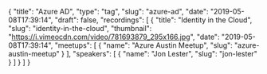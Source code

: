 {
  "title": "Azure AD",
  "type": "tag",
  "slug": "azure-ad",
  "date": "2019-05-08T17:39:14",
  "draft": false,
  "recordings": [
    {
      "title": "Identity in the Cloud",
      "slug": "identity-in-the-cloud",
      "thumbnail": "https://i.vimeocdn.com/video/781693879_295x166.jpg",
      "date": "2019-05-08T17:39:14",
      "meetups": [
        {
          "name": "Azure Austin Meetup",
          "slug": "azure-austin-meetup"
        }
      ],
      "speakers": [
        {
          "name": "Jon Lester",
          "slug": "jon-lester"
        }
      ]
    }
  ]
}